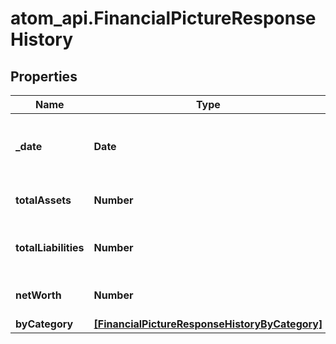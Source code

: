 # atom_api.FinancialPictureResponseHistory

## Properties
Name | Type | Description | Notes
------------ | ------------- | ------------- | -------------
**_date** | **Date** | The date of the financial picture record | [optional] 
**totalAssets** | **Number** | Total assets of the client on this date | [optional] 
**totalLiabilities** | **Number** | Total liabilities of the client on this date | [optional] 
**netWorth** | **Number** | Net worth of the client on this date | [optional] 
**byCategory** | [**[FinancialPictureResponseHistoryByCategory]**](FinancialPictureResponseHistoryByCategory.md) |  | [optional] 


